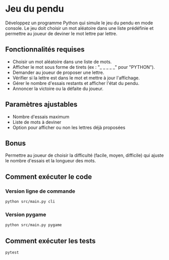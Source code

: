 # Jeu du pendu

Développez un programme Python qui simule le jeu du pendu en mode console. Le jeu doit choisir un mot aléatoire dans une liste prédéfinie et permettre au joueur de deviner le mot lettre par lettre.

## Fonctionnalités requises

- Choisir un mot aléatoire dans une liste de mots.
- Afficher le mot sous forme de tirets (ex : "\_ \_ \_ \_ \_" pour "PYTHON").
- Demander au joueur de proposer une lettre.
- Vérifier si la lettre est dans le mot et mettre à jour l'affichage.
- Gérer le nombre d'essais restants et afficher l'état du pendu.
- Annoncer la victoire ou la défaite du joueur.

## Paramètres ajustables

- Nombre d'essais maximum
- Liste de mots à deviner
- Option pour afficher ou non les lettres déjà proposées

## Bonus

Permettre au joueur de choisir la difficulté (facile, moyen, difficile) qui ajuste le nombre d'essais et la longueur des mots.

## Comment exécuter le code

### Version ligne de commande

```bash
python src/main.py cli
```

### Version pygame

```bash
python src/main.py pygame
```

## Comment exécuter les tests

```bash
pytest
```

